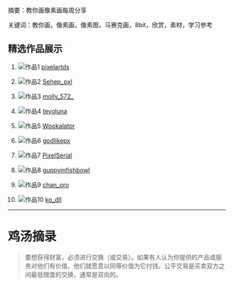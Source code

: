 摘要：教你画像素画每周分享

关键词：教你画，像素画，像素图，马赛克画，8bit，欣赏，素材，学习参考

## 精选作品展示

1. ![作品1](https://pbs.twimg.com/media/Goy6Wt4W8AAUW61?format=png&name=900x900)
   [pixelartds](https://x.com/pixelartds "pixelartds")

2. ![作品2](https://pbs.twimg.com/media/Goyby99WQAAaF6g?format=jpg&name=medium)
   [Sehep_pxl](https://x.com/Sehep_pxl "Sehep_pxl")

3. ![作品3](https://pbs.twimg.com/media/Go0lnVrbYAAoTuV?format=jpg&name=900x900)
   [molly_572_](https://x.com/molly_572_ "molly_572_")

4. ![作品4](https://pbs.twimg.com/media/GosVoF4WwAAfTff?format=jpg&name=900x900)
   [teyoluna](https://x.com/teyoluna "teyoluna")

5. ![作品5](https://pbs.twimg.com/media/Gos719WXEAAIf4K?format=png&name=small)
   [Wookalator](https://x.com/Wookalator "Wookalator")

6. ![作品6](https://pbs.twimg.com/media/Go09wY0XIAAvx5R?format=jpg&name=900x900)
   [godlikepx](https://x.com/godlikepx "godlikepx")

7. ![作品7](https://pbs.twimg.com/media/Go0GNWgWQAAMpfY?format=png&name=medium)
   [PixelSerial](https://x.com/PixelSerial "PixelSerial")

8. ![作品8](https://pbs.twimg.com/media/Got4ruiacAM6eW5?format=png&name=900x900)
   [guppyinfishbowl](https://x.com/guppyinfishbowl "guppyinfishbowl")

9. ![作品9](https://pbs.twimg.com/media/GovoA1Qa0AA5vj6?format=png&name=900x900)
   [chan_oro](https://x.com/chan_oro "chan_oro")

10. ![作品10](https://pbs.twimg.com/media/Gozi3YIWkAA6ntP?format=png&name=medium)
    [ko_dll](https://x.com/ko_dll "ko_dll")

---

# 鸡汤摘录

> 要想获得财富，必须进行交换（或交易）。如果有人认为你提供的产品或服务对他们有价值，他们就愿意以同等价值为它付钱。公平交易是买卖双方之间最低限度的交换，通常是双向的。